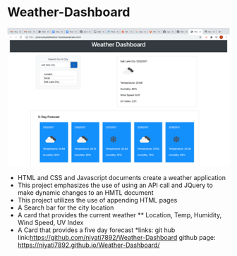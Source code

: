 # Weather-Dashboard
![screenshot](https://github.com/niyati7892/Weather-Dashboard/blob/main/assets/Screen%20Shot%202021-01-25%20at%208.58.29%20PM.png)
* HTML and CSS and Javascript documents create a weather application 
* This project emphasizes the use of using an API call and JQuery to make dynamic changes to an HMTL document
* This project utilizes the use of appending HTML pages 
* A Search bar for the city location
* A card that provides the current weather
    ** Location, Temp, Humidity, Wind Speed, UV Index 
* A Card that provides a five day forecast 
*links:
git hub link:https://github.com/niyati7892/Weather-Dashboard
github page: https://niyati7892.github.io/Weather-Dashboard/

